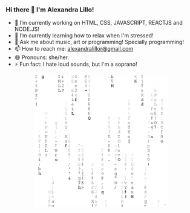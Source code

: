 ### Hi there 👋 I'm Alexandra Lillo! 

- 🔭 I’m currently working on HTML, CSS, JAVASCRIPT, REACTJS and NODE.JS!
- 🌱 I’m currently learning how to relax when I'm stressed!
- 💬 Ask me about music, art or programming! Specially programming! 
- 📫 How to reach me: alexandralillor@gmail.com
- 😄 Pronouns: she/her.
- ⚡ Fun fact: I hate loud sounds, but I'm a soprano!

<p align="center">
  <img src="matrix.gif" width="350" alt="matrix.gif">
</p>
